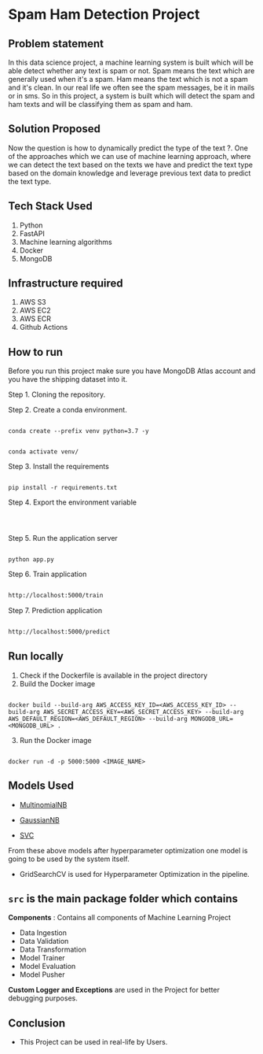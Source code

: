 # Spam Ham Detection Project


## Problem statement

In this data science project, a machine learning system is built which will be able detect whether any text is spam or not. Spam means the text which are generally used when it's a spam. Ham means the text which is not a spam and it's clean. In our real life we often see the spam messages, be it in mails or in sms. So in this project, a system is built which will detect the spam and ham texts and will be classifying them as spam and ham. 

## Solution Proposed

Now the question is how to dynamically predict the type of the text ?. One of the approaches which we can use of machine learning approach, where we can detect the text based on the texts we have and predict the text type based on the domain knowledge and leverage previous text data to predict the text type.



## Tech Stack Used

1. Python
2. FastAPI
3. Machine learning algorithms
4. Docker
5. MongoDB

## Infrastructure required

1. AWS S3
2. AWS EC2
3. AWS ECR
4. Github Actions

## How to run

Before you run this project make sure you have MongoDB Atlas account and you have the shipping dataset into it.

Step 1. Cloning the repository.

<!-- ```

git clone https://github.com/Machine-Learning-01/spam_ham_detection.git

``` -->

Step 2. Create a conda environment.

```

conda create --prefix venv python=3.7 -y

```

```

conda activate venv/

```

Step 3. Install the requirements

```

pip install -r requirements.txt

```

Step 4. Export the environment variable

```bash




```

Step 5. Run the application server

```

python app.py

```

Step 6. Train application

```bash

http://localhost:5000/train

```

Step 7. Prediction application

```bash

http://localhost:5000/predict

```

## Run locally

1. Check if the Dockerfile is available in the project directory
2. Build the Docker image

```

docker build --build-arg AWS_ACCESS_KEY_ID=<AWS_ACCESS_KEY_ID> --build-arg AWS_SECRET_ACCESS_KEY=<AWS_SECRET_ACCESS_KEY> --build-arg AWS_DEFAULT_REGION=<AWS_DEFAULT_REGION> --build-arg MONGODB_URL=<MONGODB_URL> . 

```

3. Run the Docker image

```

docker run -d -p 5000:5000 <IMAGE_NAME>

```




## Models Used

* [MultinomialNB](http://scikit-learn.org/stable/modules/generated/sklearn.naive_bayes.MultinomialNB.html)
* [GaussianNB](http://scikit-learn.org/stable/modules/generated/sklearn.naive_bayes.GaussianNB.html)

* [SVC](https://scikit-learn.org/stable/modules/generated/sklearn.svm.SVC.html)

From these above models after hyperparameter optimization one model is going to be used by the system itself.

* GridSearchCV is used for Hyperparameter Optimization in the pipeline.

## `src` is the main package folder which contains

**Components** : Contains all components of Machine Learning Project

- Data Ingestion
- Data Validation
- Data Transformation
- Model Trainer
- Model Evaluation
- Model Pusher

**Custom Logger and Exceptions** are used in the Project for better debugging purposes.

## Conclusion

- This Project can be used in real-life by Users.
